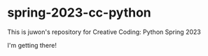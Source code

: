 # spring-2023-cc-python


This is juwon's repository for Creative Coding: Python Spring 2023 

I'm getting there!
